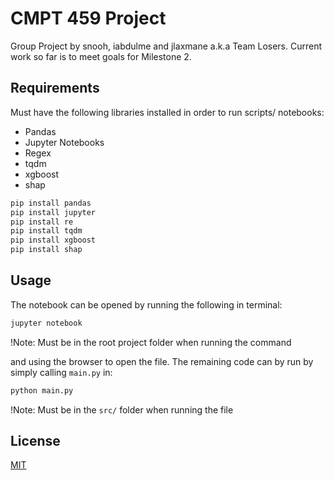 # CMPT 459 Project

Group Project by snooh, iabdulme and jlaxmane a.k.a Team Losers. Current work so far is to meet goals for Milestone 2.

## Requirements

Must have the following libraries installed in order to run scripts/ notebooks:
 - Pandas
 - Jupyter Notebooks
 - Regex
 - tqdm
 - xgboost
 - shap

```bash
pip install pandas
pip install jupyter
pip install re
pip install tqdm
pip install xgboost
pip install shap
```

## Usage

The notebook can be opened by running the following in terminal:
```bash
jupyter notebook
```
!Note: Must be in the root project folder when running the command

and using the browser to open the file.
The remaining code can by run by simply calling `main.py` in:
```bash
python main.py
```
!Note: Must be in the `src/` folder when running the file

## License
[MIT](https://choosealicense.com/licenses/mit/)